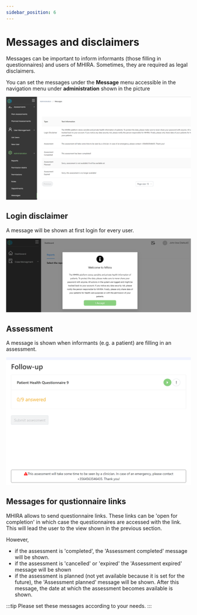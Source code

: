```yaml
---
sidebar_position: 6
---
```


# Messages and disclaimers

Messages can be important to inform informants (those filling in questionnaires) and users of MHIRA. 
Sometimes, they are required as legal disclaimers. 

You can set the messages under the **Message** menu accessible in the navigation menu under **administration** shown in the picture

![Message3](./img/message3.png "Message3")


## Login disclaimer

A message will be shown at first login for every user. 

![Message1](./img/message1.png "Message1")

## Assessment

A  message is shown when informants (e.g. a patient) are filling in an assessment. 

![Message2](./img/message2.png "Message2")


## Messages for qustionnaire links

MHIRA allows to send questionnaire links. 
These links can be 'open for completion' in which case the questionnaires are accessed with the link. This will lead the user to the view shown in the previous section. 

However, 
- if the assessment is 'completed', the 'Assessment completed' message will be shown. 
- if the assessment is 'cancelled' or 'expired' the 'Assessment expired' message will be shown
- if the assessment is planned (not yet available because it is set for the future), the 'Assessment planned' message will be shown. After this message, the date at which the assessment becomes available is shown. 

:::tip
Please set these messages according to your needs. 
:::
